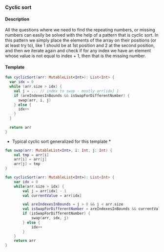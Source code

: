 ### Cyclic sort

#### Description

All the questions where we need to find the repeating numbers, or missing numbers can easily be solved with the help of a pattern that is cyclic sort. In this pattern we simply place the elements of the array on their positions (or at least try to), like 1 should be at 1st position and 2 at the second position, and then we iterate again and check if for any index we have an element whose value is not equal to index + 1, then that is the missing number.

#### Template
```kotlin
fun cyclicSort(arr: MutableList<Int>): List<Int> {
  var idx = 0
  while (arr.size > idx) {
    val j = ... // index to swap - mostly arr[idx] 1
    if (areIndexesInBounds && isSwapForDifferentNumber) { 
      swap(arr, i, j)
    } else {
      idx++
    }
  }
  
  return arr
}
```

* Typical cyclic sort generalized for this template *
```kotlin
fun swap(arr: MutableList<Int>, i: Int, j: Int) {
    val tmp = arr[i]
    arr[i] = arr[j]
    arr[j] = tmp
}

fun cyclicSort(arr: MutableList<Int>): List<Int> {
    var idx = 0
    while(arr.size > idx) {
        val j = arr[idx] - 1
        val currentValue = arr[idx]

        val areIndexesInBounds = j > 0 && j < arr.size
        val isSwapForDifferentNumber = areIndexesInBounds && currentValue != arr[j] // candidateToSwap
        if (isSwapForDifferentNumber) {
            swap(arr, idx, j)
        } else {
            idx++
        }
    }
    return arr
}
```
